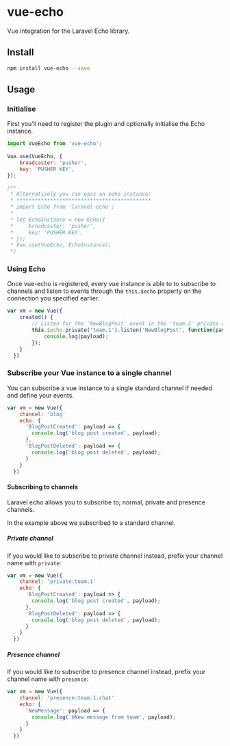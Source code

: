 # vue-echo
Vue integration for the Laravel Echo library.

## Install

  ``` bash
  npm install vue-echo --save
  ```
  
## Usage

### Initialise
First you'll need to register the plugin and optionally initialise the Echo instance.

``` js
import VueEcho from 'vue-echo';
  
Vue.use(VueEcho, {
    broadcaster: 'pusher',
    key: 'PUSHER KEY',
});

/**
 * Alternatively you can pass an echo instance:
 * ********************************************
 * import Echo from 'laravel-echo';
 * 
 * let EchoInstance = new Echo({
 *     broadcaster: 'pusher',  
 *     key: 'PUSHER KEY',
 * });
 * Vue.use(VueEcho, EchoInstance);
 */
  ```

### Using Echo
Once vue-echo is registered, every vue instance is able to to subscribe to channels and listen to events through the `this.$echo` property on the connection you specified earlier.

```js
var vm = new Vue({
    created() {
        // Listen for the 'NewBlogPost' event in the 'team.2' private channel
        this.$echo.private('team.1').listen('NewBlogPost', function(payload){
            console.log(payload);
        });
    }
  })
```

### Subscribe your Vue instance to a single channel
You can subscribe a vue instance to a single standard channel if needed and define your events.

```js
var vm = new Vue({
    channel: 'blog'
    echo: {
      'BlogPostCreated': payload => {
        console.log('blog post created', payload);
      },
      'BlogPostDeleted': payload => {
        console.log('blog post deleted', payload);
      }
    }
  })
```

#### Subscribing to channels

Laravel echo allows you to subscribe to; normal, private and presence channels.

In the example above we subscribed to a standard channel.

##### Private channel
If you would like to subscribe to private channel instead, prefix your channel name with `private`:

```js
var vm = new Vue({
    channel: 'private:team.1'
    echo: {
      'BlogPostCreated': payload => {
        console.log('blog post created', payload);
      },
      'BlogPostDeleted': payload => {
        console.log('blog post deleted', payload);
      }
    }
  })
```

##### Presence channel

If you would like to subscribe to presence channel instead, prefix your channel name with `presence`:

```js
var vm = new Vue({
    channel: 'presence:team.1.chat'
    echo: {
      'NewMessage': payload => {
        console.log('bNew message from team', payload);
      }
    }
  })
```
